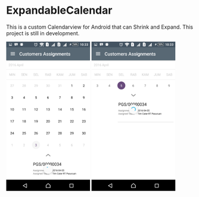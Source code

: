 # ExpandableCalendar

This is a custom Calendarview for Android that can Shrink and Expand.
This project is still in development.

<img src="https://github.com/talazoft/ExpandableCalendar/blob/master/Screenshot_20160503-103312.png" height="400px"/>
<img src="https://github.com/talazoft/ExpandableCalendar/blob/master/Screenshot_20160503-103356.png" height="400px"/>
